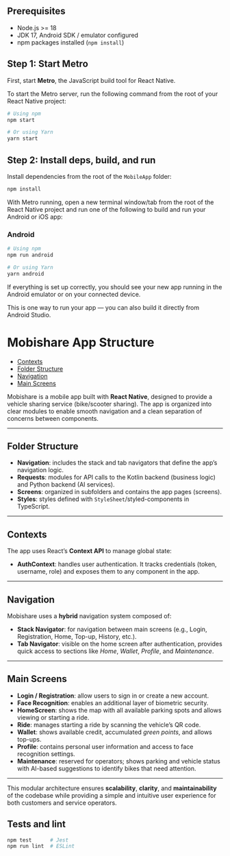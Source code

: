 ## Prerequisites

- Node.js >= 18
- JDK 17, Android SDK / emulator configured
- npm packages installed (`npm install`)

## Step 1: Start Metro

First, start **Metro**, the JavaScript build tool for React Native.

To start the Metro server, run the following command from the root of your React Native project:

```sh
# Using npm
npm start

# Or using Yarn
yarn start
```

## Step 2: Install deps, build, and run

Install dependencies from the root of the `MobileApp` folder:

```sh
npm install
```

With Metro running, open a new terminal window/tab from the root of the React Native project and run one of the following to build and run your Android or iOS app:

### Android

```sh
# Using npm
npm run android

# Or using Yarn
yarn android
```

If everything is set up correctly, you should see your new app running in the Android emulator or on your connected device.

This is one way to run your app — you can also build it directly from Android Studio.

# Mobishare App Structure

- [Contexts](#contexts)
- [Folder Structure](#folder-structure)
- [Navigation](#navigation)
- [Main Screens](#main-screens)

Mobishare is a mobile app built with **React Native**, designed to provide a vehicle sharing service (bike/scooter sharing). The app is organized into clear modules to enable smooth navigation and a clean separation of concerns between components.

______________________________________________________________________

<!-- Folder diagram removed: not present in repo -->

## Folder Structure

- **Navigation**: includes the stack and tab navigators that define the app’s navigation logic.
- **Requests**: modules for API calls to the Kotlin backend (business logic) and Python backend (AI services).
- **Screens**: organized in subfolders and contains the app pages (screens).
- **Styles**: styles defined with `StyleSheet`/styled-components in TypeScript.

______________________________________________________________________

## Contexts

The app uses React’s **Context API** to manage global state:

- **AuthContext**: handles user authentication. It tracks credentials (token, username, role) and exposes them to any component in the app.

______________________________________________________________________

## Navigation

Mobishare uses a **hybrid** navigation system composed of:

- **Stack Navigator**: for navigation between main screens (e.g., Login, Registration, Home, Top-up, History, etc.).
- **Tab Navigator**: visible on the home screen after authentication, provides quick access to sections like *Home*, *Wallet*, *Profile*, and *Maintenance*.

______________________________________________________________________

## Main Screens

- **Login / Registration**: allow users to sign in or create a new account.
- **Face Recognition**: enables an additional layer of biometric security.
- **HomeScreen**: shows the map with all available parking spots and allows viewing or starting a ride.
- **Ride**: manages starting a ride by scanning the vehicle’s QR code.
- **Wallet**: shows available credit, accumulated *green points*, and allows top-ups.
- **Profile**: contains personal user information and access to face recognition settings.
- **Maintenance**: reserved for operators; shows parking and vehicle status with AI-based suggestions to identify bikes that need attention.

______________________________________________________________________

This modular architecture ensures **scalability**, **clarity**, and **maintainability** of the codebase while providing a simple and intuitive user experience for both customers and service operators.

## Tests and lint

```sh
npm test      # Jest
npm run lint  # ESLint
```
